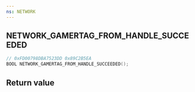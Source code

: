 ```yaml
---
ns: NETWORK
---
```

## NETWORK_GAMERTAG_FROM_HANDLE_SUCCEEDED

```c
// 0xFD00798DBA7523DD 0x89C2B5EA
BOOL NETWORK_GAMERTAG_FROM_HANDLE_SUCCEEDED();
```


## Return value

